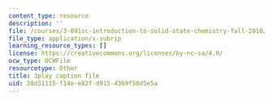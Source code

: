 ```yaml
---
content_type: resource
description: ''
file: /courses/3-091sc-introduction-to-solid-state-chemistry-fall-2010/28d31115f14ee82fd9154369f50d5e5a_CA7I2GLpgdo.srt
file_type: application/x-subrip
learning_resource_types: []
license: https://creativecommons.org/licenses/by-nc-sa/4.0/
ocw_type: OCWFile
resourcetype: Other
title: 3play caption file
uid: 28d31115-f14e-e82f-d915-4369f50d5e5a
---
```

